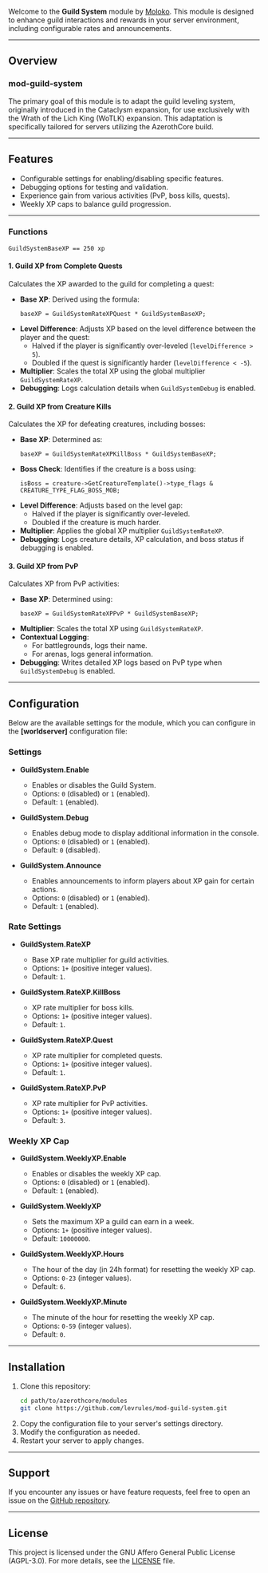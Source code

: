 Welcome to the **Guild System** module by [Moloko](https://github.com/levrules/mod-guild-system).
This module is designed to enhance guild interactions and rewards in your server environment, including configurable rates and announcements.

---

## Overview

### **mod-guild-system**
The primary goal of this module is to adapt the guild leveling system, originally introduced in the Cataclysm expansion, for use exclusively with the Wrath of the Lich King (WoTLK) expansion. This adaptation is specifically tailored for servers utilizing the AzerothCore build.

---

## Features

- Configurable settings for enabling/disabling specific features.
- Debugging options for testing and validation.
- Experience gain from various activities (PvP, boss kills, quests).
- Weekly XP caps to balance guild progression.

---

### Functions

```
GuildSystemBaseXP == 250 xp
```

#### 1. Guild XP from Complete Quests

Calculates the XP awarded to the guild for completing a quest:

- **Base XP**: Derived using the formula:
  ```
  baseXP = GuildSystemRateXPQuest * GuildSystemBaseXP;
  ```
- **Level Difference**: Adjusts XP based on the level difference between the player and the quest:
  - Halved if the player is significantly over-leveled (`levelDifference > 5`).
  - Doubled if the quest is significantly harder (`levelDifference < -5`).
- **Multiplier**: Scales the total XP using the global multiplier `GuildSystemRateXP`.
- **Debugging**: Logs calculation details when `GuildSystemDebug` is enabled.

#### 2. Guild XP from Creature Kills

Calculates the XP for defeating creatures, including bosses:

- **Base XP**: Determined as:
  ```
  baseXP = GuildSystemRateXPKillBoss * GuildSystemBaseXP;
  ```
- **Boss Check**: Identifies if the creature is a boss using:
  ```
  isBoss = creature->GetCreatureTemplate()->type_flags & CREATURE_TYPE_FLAG_BOSS_MOB;
  ```
- **Level Difference**: Adjusts based on the level gap:
  - Halved if the player is significantly over-leveled.
  - Doubled if the creature is much harder.
- **Multiplier**: Applies the global XP multiplier `GuildSystemRateXP`.
- **Debugging**: Logs creature details, XP calculation, and boss status if debugging is enabled.

#### 3. Guild XP from PvP

Calculates XP from PvP activities:

- **Base XP**: Determined using:
  ```
  baseXP = GuildSystemRateXPPvP * GuildSystemBaseXP;
  ```
- **Multiplier**: Scales the total XP using `GuildSystemRateXP`.
- **Contextual Logging**:
  - For battlegrounds, logs their name.
  - For arenas, logs general information.
- **Debugging**: Writes detailed XP logs based on PvP type when `GuildSystemDebug` is enabled.

---

## Configuration

Below are the available settings for the module, which you can configure in the **[worldserver]** configuration file:

### **Settings**

- **GuildSystem.Enable**
  - Enables or disables the Guild System.
  - Options: `0` (disabled) or `1` (enabled).
  - Default: `1` (enabled).

- **GuildSystem.Debug**
  - Enables debug mode to display additional information in the console.
  - Options: `0` (disabled) or `1` (enabled).
  - Default: `0` (disabled).

- **GuildSystem.Announce**
  - Enables announcements to inform players about XP gain for certain actions.
  - Options: `0` (disabled) or `1` (enabled).
  - Default: `1` (enabled).

### **Rate Settings**

- **GuildSystem.RateXP**
  - Base XP rate multiplier for guild activities.
  - Options: `1+` (positive integer values).
  - Default: `1`.

- **GuildSystem.RateXP.KillBoss**
  - XP rate multiplier for boss kills.
  - Options: `1+` (positive integer values).
  - Default: `1`.

- **GuildSystem.RateXP.Quest**
  - XP rate multiplier for completed quests.
  - Options: `1+` (positive integer values).
  - Default: `1`.

- **GuildSystem.RateXP.PvP**
  - XP rate multiplier for PvP activities.
  - Options: `1+` (positive integer values).
  - Default: `3`.

### **Weekly XP Cap**

- **GuildSystem.WeeklyXP.Enable**
  - Enables or disables the weekly XP cap.
  - Options: `0` (disabled) or `1` (enabled).
  - Default: `1` (enabled).

- **GuildSystem.WeeklyXP**
  - Sets the maximum XP a guild can earn in a week.
  - Options: `1+` (positive integer values).
  - Default: `10000000`.

- **GuildSystem.WeeklyXP.Hours**
  - The hour of the day (in 24h format) for resetting the weekly XP cap.
  - Options: `0-23` (integer values).
  - Default: `6`.

- **GuildSystem.WeeklyXP.Minute**
  - The minute of the hour for resetting the weekly XP cap.
  - Options: `0-59` (integer values).
  - Default: `0`.

---

## Installation

1. Clone this repository:
   ```bash
   cd path/to/azerothcore/modules
   git clone https://github.com/levrules/mod-guild-system.git
   ```
2. Copy the configuration file to your server's settings directory.
3. Modify the configuration as needed.
4. Restart your server to apply changes.

---

## Support

If you encounter any issues or have feature requests, feel free to open an issue on the [GitHub repository](https://github.com/levrules/mod-guild-system).

---

## License

This project is licensed under the GNU Affero General Public License (AGPL-3.0). For more details, see the [LICENSE](LICENSE) file.
